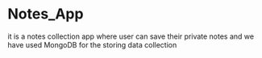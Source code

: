 # Notes_App
it is a notes collection app where user can save their private notes and we have used MongoDB for the storing data collection

